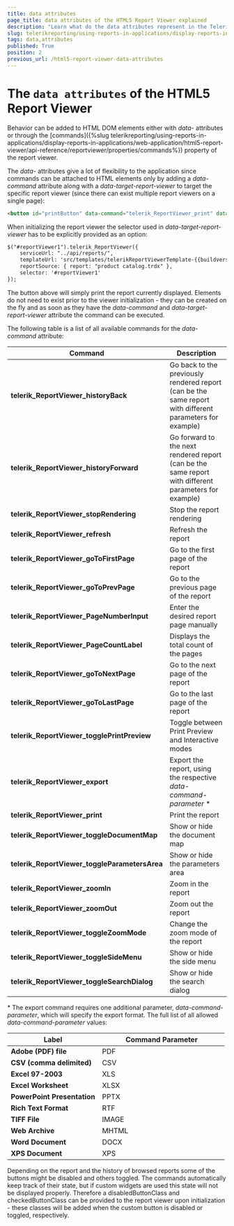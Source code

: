 ```yaml
---
title: data attributes
page_title: data attributes of the HTML5 Report Viewer explained
description: "Learn what do the data attributes represent in the Telerik Reporting HTML5 Report Viewer and how to use them."
slug: telerikreporting/using-reports-in-applications/display-reports-in-applications/web-application/html5-report-viewer/api-reference/data-attributes
tags: data,attributes
published: True
position: 2
previous_url: /html5-report-viewer-data-attributes
---
```


<style>
table th:first-of-type {
	width: 42%;
}
table th:nth-of-type(2) {
	width: 58%;
}
</style>

# The `data attributes` of the HTML5 Report Viewer

Behavior can be added to HTML DOM elements either with *data-* attributes or through the [commands]({%slug telerikreporting/using-reports-in-applications/display-reports-in-applications/web-application/html5-report-viewer/api-reference/reportviewer/properties/commands%}) property of the report viewer.

The *data-* attributes give a lot of flexibility to the application since commands can be attached to HTML elements only by adding a *data-command* attribute along with a *data-target-report-viewer* to target the specific report viewer (since there can exist multiple report viewers on a single page):

````HTML
<button id="printButton" data-command="telerik_ReportViewer_print" data-target-report-viewer="#reportViewer1">Print report</button>
````


When initializing the report viewer the selector used in *data-target-report-viewer* has to be explicitly provided as an option:

````HTML
$("#reportViewer1").telerik_ReportViewer({
	serviceUrl: "../api/reports/",
	templateUrl: 'src/templates/telerikReportViewerTemplate-{{buildversion}}.html',
	reportSource: { report: "product catalog.trdx" },
	selector: '#reportViewer1'
});
````


The button above will simply print the report currently displayed. Elements do not need to exist prior to the viewer initialization - they can be created on the fly and as soon as they have the *data-command* and *data-target-report-viewer* attribute the command can be executed.

The following table is a list of all available commands for the *data-command* attribute:

| Command | Description |
| ------ | ------ |
| __telerik_ReportViewer_historyBack__ |Go back to the previously rendered report (can be the same report with different parameters for example)|
| __telerik_ReportViewer_historyForward__ |Go forward to the next rendered report (can be the same report with different parameters for example)|
| __telerik_ReportViewer_stopRendering__ |Stop the report rendering|
| __telerik_ReportViewer_refresh__ |Refresh the report|
| __telerik_ReportViewer_goToFirstPage__ |Go to the first page of the report|
| __telerik_ReportViewer_goToPrevPage__ |Go to the previous page of the report|
| __telerik_ReportViewer_PageNumberInput__ |Enter the desired report page manually|
| __telerik_ReportViewer_PageCountLabel__ |Displays the total count of the pages|
| __telerik_ReportViewer_goToNextPage__ |Go to the next page of the report|
| __telerik_ReportViewer_goToLastPage__ |Go to the last page of the report|
| __telerik_ReportViewer_togglePrintPreview__ |Toggle between Print Preview and Interactive modes|
| __telerik_ReportViewer_export__ |Export the report, using the respective *data-command-parameter* *|
| __telerik_ReportViewer_print__ |Print the report|
| __telerik_ReportViewer_toggleDocumentMap__ |Show or hide the document map|
| __telerik_ReportViewer_toggleParametersArea__ |Show or hide the parameters area|
| __telerik_ReportViewer_zoomIn__ |Zoom in the report|
| __telerik_ReportViewer_zoomOut__ |Zoom out the report|
| __telerik_ReportViewer_toggleZoomMode__ |Change the zoom mode of the report|
| __telerik_ReportViewer_toggleSideMenu__ |Show or hide the side menu|
| __telerik_ReportViewer_toggleSearchDialog__ |Show or hide the search dialog|

\* The export command requires one additional parameter, *data-command-parameter*, which will specify the export format. The full list of all allowed *data-command-parameter* values:

| Label | Command Parameter |
| ------ | ------ |
| __Adobe (PDF) file__ |PDF|
| __CSV (comma delimited)__ |CSV|
| __Excel 97-2003__ |XLS|
| __Excel Worksheet__ |XLSX|
| __PowerPoint Presentation__ |PPTX|
| __Rich Text Format__ |RTF|
| __TIFF File__ |IMAGE|
| __Web Archive__ |MHTML|
| __Word Document__ |DOCX|
| __XPS Document__ |XPS|

Depending on the report and the history of browsed reports some of the buttons might be disabled and others toggled. The commands automatically keep track of their state, but if custom widgets are used this state will not be displayed properly. Therefore a disabledButtonClass and checkedButtonClass can be provided to the report viewer upon initialization - these classes will be added when the custom button is disabled or toggled, respectively.
